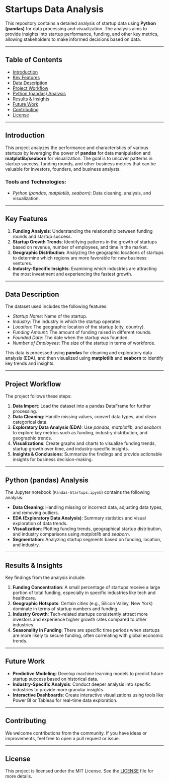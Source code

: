 # Startups Data Analysis

This repository contains a detailed analysis of startup data using **Python (pandas)** for data processing and visualization. The analysis aims to provide insights into startup performance, funding, and other key metrics, allowing stakeholders to make informed decisions based on data.

---

## Table of Contents
- [Introduction](#introduction)
- [Key Features](#key-features)
- [Data Description](#data-description)
- [Project Workflow](#project-workflow)
- [Python (pandas) Analysis](#python-pandas-analysis)
- [Results & Insights](#results--insights)
- [Future Work](#future-work)
- [Contributing](#contributing)
- [License](#license)

---

## Introduction

This project analyzes the performance and characteristics of various startups by leveraging the power of **pandas** for data manipulation and **matplotlib/seaborn** for visualization. The goal is to uncover patterns in startup success, funding rounds, and other business metrics that can be valuable for investors, founders, and business analysts.

### Tools and Technologies:
- *Python (pandas, matplotlib, seaborn)*: Data cleaning, analysis, and visualization.

---

## Key Features

1. **Funding Analysis**: Understanding the relationship between funding rounds and startup success.
2. **Startup Growth Trends**: Identifying patterns in the growth of startups based on revenue, number of employees, and time in the market.
3. **Geographic Distribution**: Analyzing the geographic locations of startups to determine which regions are more favorable for new business ventures.
4. **Industry-Specific Insights**: Examining which industries are attracting the most investment and experiencing the fastest growth.

---

## Data Description

The dataset used includes the following features:
- *Startup Name*: Name of the startup.
- *Industry*: The industry in which the startup operates.
- *Location*: The geographic location of the startup (city, country).
- *Funding Amount*: The amount of funding raised in different rounds.
- *Founded Date*: The date when the startup was founded.
- *Number of Employees*: The size of the startup in terms of workforce.

This data is processed using **pandas** for cleaning and exploratory data analysis (EDA), and then visualized using **matplotlib** and **seaborn** to identify key trends and insights.

---

## Project Workflow

The project follows these steps:

1. **Data Import**: Load the dataset into a pandas DataFrame for further processing.
2. **Data Cleaning**: Handle missing values, convert data types, and clean categorical data.
3. **Exploratory Data Analysis (EDA)**: Use *pandas*, *matplotlib*, and *seaborn* to explore key metrics such as funding, industry distribution, and geographic trends.
4. **Visualizations**: Create graphs and charts to visualize funding trends, startup growth over time, and industry-specific insights.
5. **Insights & Conclusions**: Summarize the findings and provide actionable insights for business decision-making.

---

## Python (pandas) Analysis

The Jupyter notebook (`Pandas-Startups.ipynb`) contains the following analysis:

- **Data Cleaning**: Handling missing or incorrect data, adjusting data types, and removing outliers.
- **EDA (Exploratory Data Analysis)**: Summary statistics and visual exploration of data trends.
- **Visualization**: Plotting funding trends, geographical startup distribution, and industry comparisons using *matplotlib* and *seaborn*.
- **Segmentation**: Analyzing startup segments based on funding, location, and industry.

---

## Results & Insights

Key findings from the analysis include:

1. **Funding Concentration**: A small percentage of startups receive a large portion of total funding, especially in specific industries like tech and healthcare.
2. **Geographic Hotspots**: Certain cities (e.g., Silicon Valley, New York) dominate in terms of startup numbers and funding.
3. **Industry Growth**: Tech-related startups consistently attract more investors and experience higher growth rates compared to other industries.
4. **Seasonality in Funding**: There are specific time periods when startups are more likely to secure funding, often correlating with global economic trends.

---

## Future Work

- **Predictive Modeling**: Develop machine learning models to predict future startup success based on historical data.
- **Industry-Specific Analysis**: Conduct deeper analysis into specific industries to provide more granular insights.
- **Interactive Dashboards**: Create interactive visualizations using tools like Power BI or Tableau for real-time data exploration.

---

## Contributing

We welcome contributions from the community. If you have ideas or improvements, feel free to open a pull request or issue.

---

## License

This project is licensed under the MIT License. See the [LICENSE](LICENSE) file for more details.

